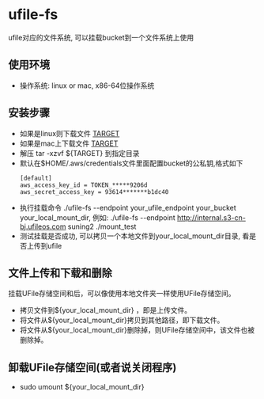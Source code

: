 # ufile-fs
ufile对应的文件系统, 可以挂载bucket到一个文件系统上使用

## 使用环境
* 操作系统: linux or mac, x86-64位操作系统

## 安装步骤
* 如果是linux则下载文件 [TARGET](https://github.com/ufilesdk-dev/ufile-fs/releases/download/v0.21.0/ufile-fs-linux.tar.gz)
* 如果是mac上下载文件 [TARGET](https://github.com/ufilesdk-dev/ufile-fs/releases/download/v0.21.0/ufile-fs-mac.tar.gz)
* 解压 tar -xzvf ${TARGET} 到指定目录
* 默认在$HOME/.aws/credentials文件里面配置bucket的公私钥,格式如下
  ```
  [default]
  aws_access_key_id = TOKEN_*****9206d
  aws_secret_access_key = 93614*******b1dc40
  ```
* 执行挂载命令 ./ufile-fs  --endpoint your_ufile_endpoint your_bucket your_local_mount_dir, 例如: ./ufile-fs  --endpoint http://internal.s3-cn-bj.ufileos.com suning2  ./mount_test
* 测试挂载是否成功, 可以拷贝一个本地文件到your_local_mount_dir目录, 看是否上传到ufile

## 文件上传和下载和删除
 挂载UFile存储空间和后，可以像使用本地文件夹一样使用UFile存储空间。
* 拷贝文件到${your_local_mount_dir} ，即是上传文件。
* 将文件从${your_local_mount_dir}拷贝到其他路径，即下载文件。
* 将文件从${your_local_mount_dir}删除掉，则UFile存储空间中，该文件也被删除掉。

## 卸载UFile存储空间(或者说关闭程序)
* sudo umount ${your_local_mount_dir}

